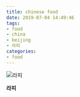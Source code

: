 ```yaml
---
title: chinese food
date: 2019-07-04 14:49:46
tags:
- food
- china
- beijing
- 라피
categories:
- food
---
```


![라피](/images/food/20190308_180439_라피.jpg "라피")

**라피**